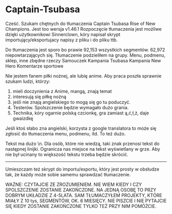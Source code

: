 # Captain-Tsubasa
Cześć.
Szukam chętnych do tłumaczenia Captain Tsubasa Rise of New Champions. Jest too wersja v1.46.1
Rozpoczęcie tłumaczenia jest możliwe dzięki użytkownikowi Sinnerclown, kóry napisał skrypt importujący/eksportujacy napisy z pliku i do pliku ttb.


Do tłumaczenia jest sporo bo prawie 92,153 wszystkich segmentów. 62,972 niepowtarzających się.
Tłumaczenie podzieliłem na grupy.
Menu, podmenu, sklep, inne zbędne rzeczy
Samouczek
Kampania Tsubasa 
Kampania New Hero
Komentarze sportowe


Nie jestem fanem piłki nożnej, ale lubię anime. 
Aby praca poszła sprawnie szukam ludzi, którzy:
1. mieli doczynienia z Anime, mangą, znają temat
2. interesują się piłkę nożną
3. jeśli nie znają angielskiego to mogą się go tu poduczyć.
4. Testerów. Spolszczenie będzie wymagało dużo grania.
5. Technika, kóry ogarnie polską czcionkę, gra zamiast ą,ć,ł,ż, daje gwaizdkę

Jeśli ktoś słabo zna angielski, korzysta z google translatora to może się zgłosić do tłumaczenia menu, podmenu, itd. To też dużo.

Tekst ma dużo \n. Dla osób, które nie wiedzą, taki znak przenosi tekst do następnej linijki.
Ogranicza nas miejsce na tekst wyświetlany w grze. Aby nie był ucinany to większość tekstu trzeba będzie skrócić.

_______________
Umieszczam też skrypt do importu/exportu, który jest prosty w obsłudze tak, że każdy może sobie samemu sprawdzać tłumaczenie.

WAŻNE: CZYTAJCIE ZE ZROZUMIENIEM.
NIE WIEM KIEDY I CZY SPOLSZCZENIE ZOSTANIE ZAKOŃCZONE. NA JEDNĄ OSOBĘ TO PRZY DOBRYM UKŁADZIE Z 4-5LATA.
SAM TŁUMACZYŁEM PROJEKTY, KTÓRE MIAŁY Z 10 tys, SEGMENTÓW, OK. 6 MIESIĘCY.
NIE PISZCIE I NIE PYTAJCIE SIĘ KIEDY ZOSTANIE ZAKOŃCZONE TYLKO TEŻ PRZY NIM POMÓŻCIE.



